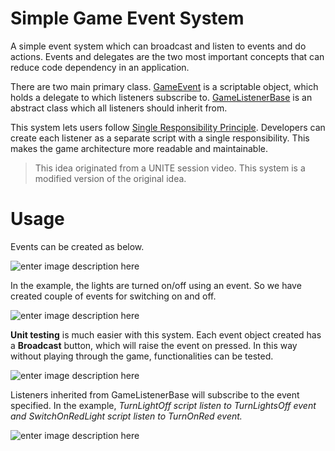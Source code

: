 # Simple Game Event System

A simple event system which can broadcast and listen to events and do actions. Events and delegates are the two  most important concepts that can reduce code dependency in an application. 

There are two main primary class. [GameEvent](https://github.com/Wariar/SimpleGameEventSystem/blob/master/GameEvent/GameEvent.cs) is a scriptable object, which holds a delegate to which listeners subscribe to.  [GameListenerBase](https://github.com/Wariar/SimpleGameEventSystem/blob/master/GameEvent/GameListenerBase.cs) is an abstract class which all listeners should inherit from. 

This system lets users follow [Single Responsibility Principle](https://en.wikipedia.org/wiki/Single_responsibility_principle).
Developers can create each listener as a separate script with a single responsibility. This makes the game architecture more readable and maintainable.

>This idea originated from a UNITE session video. This system is a modified version of the original idea. 
# Usage

Events can be created as below. 

![enter image description here](https://lh3.googleusercontent.com/VZ_LFyM8H36_3pFVcm8qyFqpAuDNhq4ZC1GXw0te5dBzyJERGq_YW0KYlLux4BkSHoA6jHLl7si7CQ)

In the example, the lights are turned on/off using an event. So we have created couple of events for switching on and off. 

![enter image description here](https://lh3.googleusercontent.com/QVXRwghjy5vNr4ZOs8xPjWqJuOSWYBPhPidxXruVJHEyfEEdNvqlxVcnFTdGTWi1XV3X-gi72jBBWA)

**Unit testing** is much easier with this system. Each event object created has a **Broadcast** button, which will raise the event on pressed. In this way without playing through the game, functionalities can be tested. 

![enter image description here](https://lh3.googleusercontent.com/wdVOTEuNfuI4cWUWLeh0goyN-UGwC5ZfW9114rrfnVkV2D1wMvICMJDG3zfHzhJIEPdPwX6pfHT15w)

Listeners inherited from GameListenerBase will subscribe to the event specified. In the example, _TurnLightOff script listen to TurnLightsOff event and SwitchOnRedLight script listen to TurnOnRed event._ 

![enter image description here](https://lh3.googleusercontent.com/Ew15Xqds_ibzj7yFZ1b3x205_lGgBbJSEikgYyepab7x-i8SLJJHx3mYDphtR-X2kZ6pHIcXxtDtbw)

